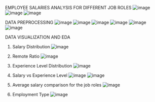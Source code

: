 EMPLOYEE SALARIES ANALYSIS FOR DIFFERENT JOB ROLES
![image](https://github.com/user-attachments/assets/08520be1-69dc-4866-8af2-9bd166b13958)
![image](https://github.com/user-attachments/assets/38e7f029-e4f1-40d5-a9fb-f36fb0ad83f8)
![image](https://github.com/user-attachments/assets/3cfa02ee-ecb7-4ca0-ab47-aa540a0e2de2)

DATA PREPROCESSING
![image](https://github.com/user-attachments/assets/83743cb0-0c81-49fb-9827-cad3ac5f7c76)
![image](https://github.com/user-attachments/assets/b941ed2a-cc79-4d11-b21b-c3e9426f7c9c)
![image](https://github.com/user-attachments/assets/c80b4821-fb06-4c03-98a4-0eb56244296f)
![image](https://github.com/user-attachments/assets/eb517591-eda9-4f36-a3d7-0143d5683826)
![image](https://github.com/user-attachments/assets/8d652570-a3d1-4faf-af23-6d08cc5f8639)
![image](https://github.com/user-attachments/assets/a89fc301-4b83-4169-a37e-bf4eed8f249e)

DATA VISUALIZATION AND EDA
1. Salary Distribution
![image](https://github.com/user-attachments/assets/53c29f3b-9e1d-4fe0-98dd-279c016f5682)

2. Remote Ratio
![image](https://github.com/user-attachments/assets/0f3da55e-7576-42bd-8306-527367a6d500)

3. Experience Level Distribution
![image](https://github.com/user-attachments/assets/1ca0ea49-7d6b-499c-b7e7-909855077a7e)

4. Salary vs Experience Level
![image](https://github.com/user-attachments/assets/f7e1f7a0-f851-4a89-9a80-bc4570ba0fa3)
![image](https://github.com/user-attachments/assets/82d4cdf5-74c2-484a-8ece-101b7c04138d)

5. Average salary comparison for the job roles
![image](https://github.com/user-attachments/assets/dc18f79c-c2be-4e83-845d-5aad82beadd1)

6. Employment Type
![image](https://github.com/user-attachments/assets/37c1471d-f680-4447-83d6-59fba3842cf3)
